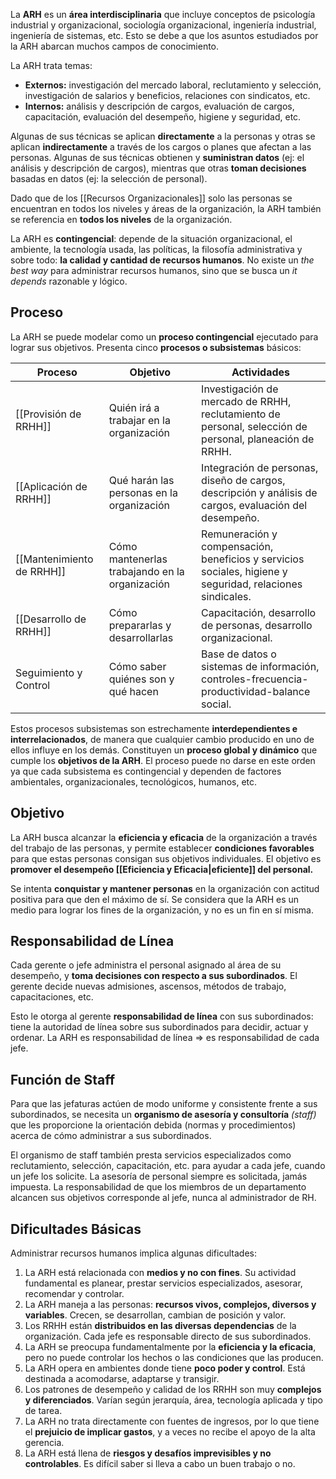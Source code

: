 La **ARH** es un **área interdisciplinaria** que incluye conceptos de psicología industrial y organizacional, sociología organizacional, ingeniería industrial, ingeniería de sistemas, etc. Esto se debe a que los asuntos estudiados por la ARH abarcan muchos campos de conocimiento.

La ARH trata temas:

- **Externos:** investigación del mercado laboral, reclutamiento y selección, investigación de salarios y beneficios, relaciones con sindicatos, etc.
- **Internos:** análisis y descripción de cargos, evaluación de cargos, capacitación, evaluación del desempeño, higiene y seguridad, etc.

Algunas de sus técnicas se aplican **directamente** a la personas y otras se aplican **indirectamente** a través de los cargos o planes que afectan a las personas.
Algunas de sus técnicas obtienen y **suministran datos** (ej: el análisis y descripción de cargos), mientras que otras **toman decisiones** basadas en datos (ej: la selección de personal).

Dado que de los [[Recursos Organizacionales]] solo las personas se encuentran en todos los niveles y áreas de la organización, la ARH también se referencia en **todos los niveles** de la organización.

La ARH es **contingencial**: depende de la situación organizacional, el ambiente, la tecnología usada, las políticas, la filosofía administrativa y sobre todo: **la calidad y cantidad de recursos humanos**. No existe un _the best way_ para administrar recursos humanos, sino que se busca un _it depends_ razonable y lógico.

## Proceso

La ARH se puede modelar como un **proceso contingencial** ejecutado para lograr sus objetivos.
Presenta cinco **procesos o subsistemas** básicos:

| **Proceso**               | **Objetivo**                                   | **Actividades**                                                                                           |
| ------------------------- | ---------------------------------------------- | --------------------------------------------------------------------------------------------------------- |
| [[Provisión de RRHH]]     | Quién irá a trabajar en la organización        | Investigación de mercado de RRHH, reclutamiento de personal, selección de personal, planeación de RRHH.   |
| [[Aplicación de RRHH]]    | Qué harán las personas en la organización      | Integración de personas, diseño de cargos, descripción y análisis de cargos, evaluación del desempeño.    |
| [[Mantenimiento de RRHH]] | Cómo mantenerlas trabajando en la organización | Remuneración y compensación, beneficios y servicios sociales, higiene y seguridad, relaciones sindicales. |
| [[Desarrollo de RRHH]]    | Cómo prepararlas y desarrollarlas              | Capacitación, desarrollo de personas, desarrollo organizacional.                                          |
| Seguimiento y Control     | Cómo saber quiénes son y qué hacen             | Base de datos o sistemas de información, controles-frecuencia-productividad-balance social.               |

Estos procesos subsistemas son estrechamente **interdependientes e interrelacionados**, de manera que cualquier cambio producido en uno de ellos influye en los demás. Constituyen un **proceso global y dinámico** que cumple los **objetivos de la ARH**. El proceso puede no darse en este orden ya que cada subsistema es contingencial y dependen de factores ambientales, organizacionales, tecnológicos, humanos, etc.

## Objetivo

La ARH busca alcanzar la **eficiencia y eficacia** de la organización a través del trabajo de las personas, y permite establecer **condiciones favorables** para que estas personas consigan sus objetivos individuales. El objetivo es **promover el desempeño [[Eficiencia y Eficacia|eficiente]] del personal.**

Se intenta **conquistar y mantener personas** en la organización con actitud positiva para que den el máximo de sí. Se considera que la ARH es un medio para lograr los fines de la organización, y no es un fin en sí misma.

## Responsabilidad de Línea

Cada gerente o jefe administra el personal asignado al área de su desempeño, y **toma decisiones con respecto a sus subordinados**. El gerente decide nuevas admisiones, ascensos, métodos de trabajo, capacitaciones, etc.

Esto le otorga al gerente **responsabilidad de línea** con sus subordinados: tiene la autoridad de línea sobre sus subordinados para decidir, actuar y ordenar. La ARH es responsabilidad de línea => es responsabilidad de cada jefe.

## Función de Staff

Para que las jefaturas actúen de modo uniforme y consistente frente a sus subordinados, se necesita un **organismo de asesoría y consultoría** _(staff)_ que les proporcione la orientación debida (normas y procedimientos) acerca de cómo administrar a sus subordinados.

El organismo de staff también presta servicios especializados como reclutamiento, selección, capacitación, etc. para ayudar a cada jefe, cuando un jefe los solicite. La asesoría de personal siempre es solicitada, jamás impuesta. La responsabilidad de que los miembros de un departamento alcancen sus objetivos corresponde al jefe, nunca al administrador de RH.

## Dificultades Básicas

Administrar recursos humanos implica algunas dificultades:

1. La ARH está relacionada con **medios y no con fines**. Su actividad fundamental es planear, prestar servicios especializados, asesorar, recomendar y controlar.
2. La ARH maneja a las personas: **recursos vivos, complejos, diversos y variables**. Crecen, se desarrollan, cambian de posición y valor.
3. Los RRHH están **distribuidos en las diversas dependencias** de la organización. Cada jefe es responsable directo de sus subordinados.
4. La ARH se preocupa fundamentalmente por la **eficiencia y la eficacia**, pero no puede controlar los hechos o las condiciones que las producen.
5. La ARH opera en ambientes donde tiene **poco poder y control**. Está destinada a acomodarse, adaptarse y transigir.
6. Los patrones de desempeño y calidad de los RRHH son muy **complejos y diferenciados**. Varían según jerarquía, área, tecnología aplicada y tipo de tarea.
7. La ARH no trata directamente con fuentes de ingresos, por lo que tiene el **prejuicio de implicar gastos**, y a veces no recibe el apoyo de la alta gerencia.
8. La ARH está llena de **riesgos y desafíos imprevisibles y no controlables**. Es difícil saber si lleva a cabo un buen trabajo o no.
